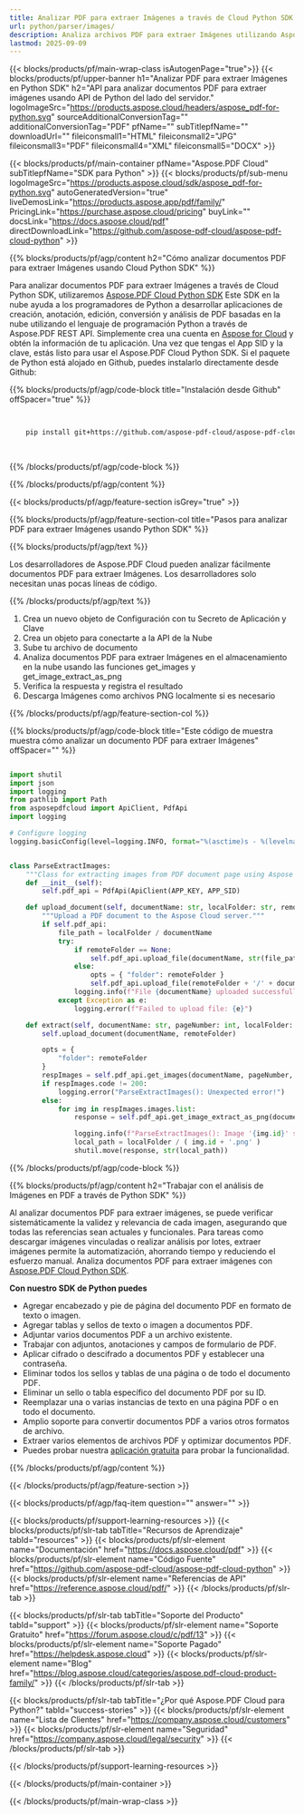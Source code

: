 ```yaml
---
title: Analizar PDF para extraer Imágenes a través de Cloud Python SDK
url: python/parser/images/
description: Analiza archivos PDF para extraer Imágenes utilizando Aspose.PDF Cloud SDK para Python. Mejora la capacidad de descubrimiento e indexación.
lastmod: 2025-09-09
---
```


{{< blocks/products/pf/main-wrap-class isAutogenPage="true">}}
{{< blocks/products/pf/upper-banner h1="Analizar PDF para extraer Imágenes en Python SDK" h2="API para analizar documentos PDF para extraer imágenes usando API de Python del lado del servidor." logoImageSrc="https://products.aspose.cloud/headers/aspose_pdf-for-python.svg" sourceAdditionalConversionTag="" additionalConversionTag="PDF" pfName="" subTitlepfName="" downloadUrl="" fileiconsmall1="HTML" fileiconsmall2="JPG" fileiconsmall3="PDF" fileiconsmall4="XML" fileiconsmall5="DOCX" >}}

{{< blocks/products/pf/main-container pfName="Aspose.PDF Cloud" subTitlepfName="SDK para Python" >}}
{{< blocks/products/pf/sub-menu logoImageSrc="https://products.aspose.cloud/sdk/aspose_pdf-for-python.svg"
autoGeneratedVersion="true"
liveDemosLink="https://products.aspose.app/pdf/family/" PricingLink="https://purchase.aspose.cloud/pricing" buyLink="" docsLink="https://docs.aspose.cloud/pdf"  directDownloadLink="https://github.com/aspose-pdf-cloud/aspose-pdf-cloud-python" >}}

{{% blocks/products/pf/agp/content h2="Cómo analizar documentos PDF para extraer Imágenes usando Cloud Python SDK" %}}

Para analizar documentos PDF para extraer Imágenes a través de Cloud Python SDK, utilizaremos
[Aspose.PDF Cloud Python SDK](https://products.aspose.cloud/pdf/python/)
Este SDK en la nube ayuda a los programadores de Python a desarrollar aplicaciones de creación, anotación, edición, conversión y análisis de PDF basadas en la nube utilizando el lenguaje de programación Python a través de Aspose.PDF REST API. Simplemente crea una cuenta en [Aspose for Cloud](https://dashboard.aspose.cloud/#/apps) y obtén la información de tu aplicación. Una vez que tengas el App SID y la clave, estás listo para usar el Aspose.PDF Cloud Python SDK. Si el paquete de Python está alojado en Github, puedes instalarlo directamente desde Github:

{{% blocks/products/pf/agp/code-block title="Instalación desde Github" offSpacer="true" %}}

```bash

     
    pip install git+https://github.com/aspose-pdf-cloud/aspose-pdf-cloud-python.git
     
     

```

{{% /blocks/products/pf/agp/code-block %}}

{{% /blocks/products/pf/agp/content %}}

{{< blocks/products/pf/agp/feature-section isGrey="true" >}}

{{% blocks/products/pf/agp/feature-section-col title="Pasos para analizar PDF para extraer Imágenes usando Python SDK" %}}

{{% blocks/products/pf/agp/text %}}

Los desarrolladores de Aspose.PDF Cloud pueden analizar fácilmente documentos PDF para extraer Imágenes. Los desarrolladores solo necesitan unas pocas líneas de código.

{{% /blocks/products/pf/agp/text %}}

1. Crea un nuevo objeto de Configuración con tu Secreto de Aplicación y Clave
1. Crea un objeto para conectarte a la API de la Nube
1. Sube tu archivo de documento
1. Analiza documentos PDF para extraer Imágenes en el almacenamiento en la nube usando las funciones get_images y get_image_extract_as_png
1. Verifica la respuesta y registra el resultado
1. Descarga Imágenes como archivos PNG localmente si es necesario

{{% /blocks/products/pf/agp/feature-section-col %}}

{{% blocks/products/pf/agp/code-block title="Este código de muestra muestra cómo analizar un documento PDF para extraer Imágenes" offSpacer="" %}}

```python

import shutil
import json
import logging
from pathlib import Path
from asposepdfcloud import ApiClient, PdfApi
import logging

# Configure logging
logging.basicConfig(level=logging.INFO, format="%(asctime)s - %(levelname)s - %(message)s")


class ParseExtractImages:
    """Class for extracting images from PDF document page using Aspose PDF Cloud API."""
    def __init__(self):
        self.pdf_api = PdfApi(ApiClient(APP_KEY, APP_SID)

    def upload_document(self, documentName: str, localFolder: str, remoteFolder: str):
        """Upload a PDF document to the Aspose Cloud server."""
        if self.pdf_api:
            file_path = localFolder / documentName
            try:
                if remoteFolder == None:
                    self.pdf_api.upload_file(documentName, str(file_path))
                else:
                    opts = { "folder": remoteFolder }
                    self.pdf_api.upload_file(remoteFolder + '/' + documentName, file_path)
                logging.info(f"File {documentName} uploaded successfully.")
            except Exception as e:
                logging.error(f"Failed to upload file: {e}")

    def extract(self, documentName: str, pageNumber: int, localFolder: Path, remoteFolder: Path):
        self.upload_document(documentName, remoteFolder)

        opts = {
            "folder": remoteFolder
        }
        respImages = self.pdf_api.get_images(documentName, pageNumber, **opts)
        if respImages.code != 200:
            logging.error("ParseExtractImages(): Unexpected error!")
        else:
            for img in respImages.images.list:
                response = self.pdf_api.get_image_extract_as_png(documentName, img.id, **opts)

                logging.info(f"ParseExtractImages(): Image '{img.id}' successfully extracted from the document '{documentName}'.")
                local_path = localFolder / ( img.id + '.png' )
                shutil.move(response, str(local_path))
```

{{% /blocks/products/pf/agp/code-block %}}

{{% blocks/products/pf/agp/content h2="Trabajar con el análisis de Imágenes en PDF a través de Python SDK" %}}

Al analizar documentos PDF para extraer imágenes, se puede verificar sistemáticamente la validez y relevancia de cada imagen, asegurando que todas las referencias sean actuales y funcionales. Para tareas como descargar imágenes vinculadas o realizar análisis por lotes, extraer imágenes permite la automatización, ahorrando tiempo y reduciendo el esfuerzo manual.
Analiza documentos PDF para extraer imágenes con [Aspose.PDF Cloud Python SDK](https://products.aspose.cloud/pdf/python/).

**Con nuestro SDK de Python puedes**

+ Agregar encabezado y pie de página del documento PDF en formato de texto o imagen.
+ Agregar tablas y sellos de texto o imagen a documentos PDF.
+ Adjuntar varios documentos PDF a un archivo existente.
+ Trabajar con adjuntos, anotaciones y campos de formulario de PDF.
+ Aplicar cifrado o descifrado a documentos PDF y establecer una contraseña.
+ Eliminar todos los sellos y tablas de una página o de todo el documento PDF.
+ Eliminar un sello o tabla específico del documento PDF por su ID.
+ Reemplazar una o varias instancias de texto en una página PDF o en todo el documento.
+ Amplio soporte para convertir documentos PDF a varios otros formatos de archivo.
+ Extraer varios elementos de archivos PDF y optimizar documentos PDF.
+ Puedes probar nuestra [aplicación gratuita](https://products.aspose.app/pdf/) para probar la funcionalidad.

{{% /blocks/products/pf/agp/content %}}

{{< /blocks/products/pf/agp/feature-section >}}

{{< blocks/products/pf/agp/faq-item question="" answer="" >}}

{{< blocks/products/pf/support-learning-resources >}}
{{< blocks/products/pf/slr-tab tabTitle="Recursos de Aprendizaje" tabId="resources" >}}
{{< blocks/products/pf/slr-element name="Documentación" href="https://docs.aspose.cloud/pdf" >}}
{{< blocks/products/pf/slr-element name="Código Fuente" href="https://github.com/aspose-pdf-cloud/aspose-pdf-cloud-python" >}}
{{< blocks/products/pf/slr-element name="Referencias de API" href="https://reference.aspose.cloud/pdf/" >}}
{{< /blocks/products/pf/slr-tab >}}

{{< blocks/products/pf/slr-tab tabTitle="Soporte del Producto" tabId="support" >}}
{{< blocks/products/pf/slr-element name="Soporte Gratuito" href="https://forum.aspose.cloud/c/pdf/13" >}}
{{< blocks/products/pf/slr-element name="Soporte Pagado" href="https://helpdesk.aspose.cloud" >}}
{{< blocks/products/pf/slr-element name="Blog" href="https://blog.aspose.cloud/categories/aspose.pdf-cloud-product-family/" >}}
{{< /blocks/products/pf/slr-tab >}}

{{< blocks/products/pf/slr-tab tabTitle="¿Por qué Aspose.PDF Cloud para Python?" tabId="success-stories" >}}
{{< blocks/products/pf/slr-element name="Lista de Clientes" href="https://company.aspose.cloud/customers" >}}
{{< blocks/products/pf/slr-element name="Seguridad" href="https://company.aspose.cloud/legal/security" >}}
{{< /blocks/products/pf/slr-tab >}}

{{< /blocks/products/pf/support-learning-resources >}}

{{< /blocks/products/pf/main-container >}}

{{< /blocks/products/pf/main-wrap-class >}}


